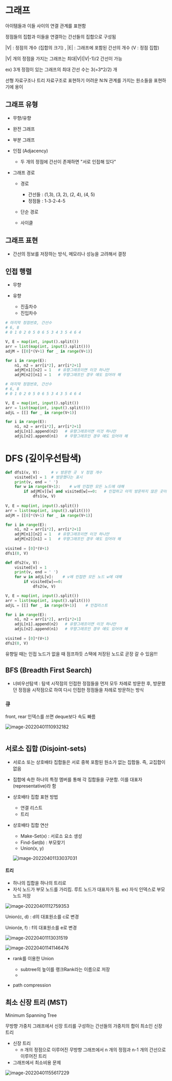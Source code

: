 # 그래프



아이템들과 이들 사이의 연결 관계를 표현함

정점들의 집합과 이들을 연결하는 간선들의 집합으로 구성됨

|V| : 정점의 개수 (집합의 크기) , |E| : 그래프에 포함된 간선의 개수 (V : 정점 집합)

|V| 개의 정점을 가지는 그래프는 최대|V|(|V|-1)/2 간선이 가능

ex) 3개 정점이 있는 그래프의 최대 간선 수는 3(=3*2/2) 개

선형 자료구조나 트리 자료구조로 표현하기 어려운 N:N 관계를 가지는 원소들을 표현하기에 용이



## 그래프 유형

* 무향/유향

* 완전 그래프
* 부분 그래프



* 인접 (Adjacency)
  * 두 개의 정점에 간선이 존재하면 "서로 인접해 있다"
* 그래프 경로
  * 경로
    * 간선들 : (1,3), (3, 2), (2, 4), (4, 5)
    * 정점들 : 1-3-2-4-5

  * 단순 경로
  * 사이클




## 그래프 표현



* 간선의 정보를 저장하는 방식, 메모리나 성능을 고려해서 결정





## 인접 행렬



* 무향

* 유향
  * 진출차수
  * 진입차수



```python
# 마지막 정점번호, 간선수
# 6, 8
# 0 1 0 2 0 5 0 6 5 3 4 3 5 4 6 4

V, E = map(int, input().split())
arr = list(map(int, input().split()))
adjM = [[0]*(V+1) for _ in range(V+1)]

for i in range(E):
    n1, n2 = arr[i*2], arr[i*2+1]
    adjM[n1][n2] = 1   # 유향그래프이면 이것 하나만
    adjM[n2][n1] = 1   # 무향그래프인 경우 얘도 있어야 해
```



```python
# 마지막 정점번호, 간선수
# 6, 8
# 0 1 0 2 0 5 0 6 5 3 4 3 5 4 6 4

V, E = map(int, input().split())
arr = list(map(int, input().split()))
adjL = [[] for _ in range(V+1)]

for i in range(E):
    n1, n2 = arr[i*2], arr[i*2+1]
    adjL[n1].append(n2)   # 유향그래프이면 이것 하나만
    adjL[n2].append(n1)   # 무향그래프인 경우 얘도 있어야 해
```



# DFS (깊이우선탐색)



```python
def dfs1(v, V):     # v 방문한 곳  V 정점 개수
    visited[v] = 1  # 방문했다는 표시
    print(v, end = ' ')
    for w in range(V+1):    # w에 인접한 모든 노드에 대해
        if adjM[v][w] and visited[w]==0:   # 인접하고 아직 방문하지 않은 곳이라면
            dfs1(w, V)
            
V, E = map(int, input().split())
arr = list(map(int, input().split()))
adjM = [[0]*(V+1) for _ in range(V+1)]

for i in range(E):
    n1, n2 = arr[i*2], arr[i*2+1]
    adjM[n1][n2] = 1   # 유향그래프이면 이것 하나만
    adjM[n2][n1] = 1   # 무향그래프인 경우 얘도 있어야 해
    
visited = [0]*(V+1)
dfs1(0, V)
```



```python
def dfs2(v, V):
    visited[v] = 1
    print(v, end = ' ')
    for w in adjL[v]:    # v에 인접한 모든 노드 w에 대해
        if visited[w]==0:
            dfs2(w, V)

V, E = map(int, input().split())
arr = list(map(int, input().split()))
adjL = [[] for _ in range(V+1)]    # 인접리스트

for i in range(E):
    n1, n2 = arr[i*2], arr[i*2+1]
    adjL[n1].append(n2)   # 유향그래프이면 이것 하나만
    adjL[n2].append(n1)   # 무향그래프인 경우 얘도 있어야 해
    
visited = [0]*(V+1)
dfs2(0, V)
```

유향일 때는 인접 노드가 없을 때 점프하듯 스택에 저장된 노드로 곧장 갈 수 있음!!!





## BFS (Breadth First Search)



* 너비우선탐색 : 탐색 시작점의 인접한 정점들을 먼저 모두 차례로 방문한 후, 방문했던 정점을 시작점으로 하여 다시 인접한 정점들을 차례로 방문하는 방식



### 큐

front, rear 인덱스를 쓰면 deque보다 속도 빠름





![image-20220401110932182](그래프.assets/image-20220401110932182.png)



```python
```







## 서로소 집합 (Disjoint-sets)



* 서로소 또는 상호배타 집합들은 서로 중복 포함된 원소가 없는 집합들. 즉, 교집합이 없음

* 집합에 속한 하나의 특정 멤버를 통해 각 집합들을 구분함. 이를 대표자(representative)라 함



* 상호배타 집합 표현 방법
  * 연결 리스트
  * 트리
  
* 상호배타 집합 연산

  * Make-Set(x) : 서로소 요소 생성
  * Find-Set(b) : 부모찾기
  * Union(x, y) 

  ![image-20220401133037031](그래프.assets/image-20220401133037031.png)



#### 트리

* 하나의 집합을 하나의 트리로
* 자식 노드가 부모 노드를 가리킴. 루트 노드가 대표자가 됨. ex) 자식 인덱스로 부모 노드 저장  

![image-20220401112759353](그래프.assets/image-20220401112759353.png)

Union(c, d) : d의 대표원소를 c로 변경

Union(e, f) : f의 대표원소를 e로 변경



![image-20220401113031519](그래프.assets/image-20220401113031519.png)

![image-20220401141146476](그래프.assets/image-20220401141146476.png)



* rank를 이용한 Union 
  * subtree의 높이를 랭크Rank라는 이름으로 저장
  * 



* path compression







## 최소 신장 트리 (MST)

Minimum Spanning Tree

무방향 가중치 그래프에서 신장 트리를 구성하는 간선들의 가중치의 합이 최소인 신장 트리



* 신장 트리
  * n 개의 정점으로 이루어진 무방향 그래프에서 n 개의 정점과 n-1 개의 간선으로 이루어진 트리
* 그래프에서 최소비용 문제





![image-20220401155617229](그래프.assets/image-20220401155617229.png)